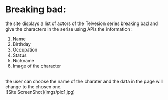 # Breaking bad:
the site displays a list of actors of the Telvesion series breaking bad and give the characters in the serise using APIs the information :
1. Name
2. Birthday
3. Occupation
4. Status
5. Nickname
6. Image of the character
</br>
the user can choose the name of the charater and the data in the page will change to the chosen one.
</br>
![Site ScreenShot](imgs/pic1.jpg)